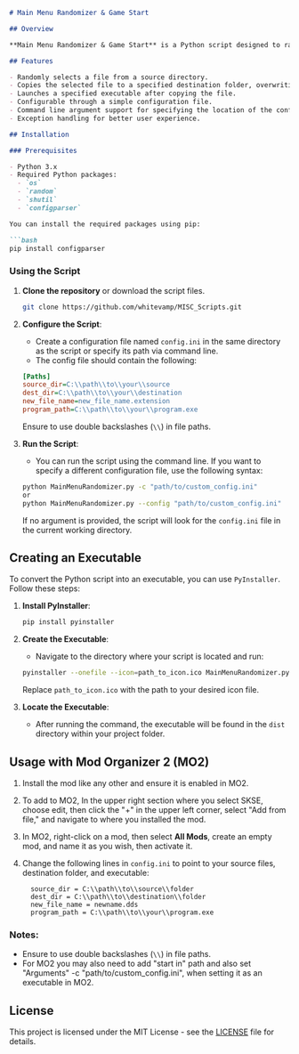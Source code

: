 ```markdown
# Main Menu Randomizer & Game Start

## Overview

**Main Menu Randomizer & Game Start** is a Python script designed to randomly select a file from a specified source directory and copy it to a designated destination folder. It also launches a specified executable (such as a game) after the file is copied. This tool is particularly useful for modders who want to manage assets dynamically in their games.

## Features

- Randomly selects a file from a source directory.
- Copies the selected file to a specified destination folder, overwriting any existing files.
- Launches a specified executable after copying the file.
- Configurable through a simple configuration file.
- Command line argument support for specifying the location of the config file.
- Exception handling for better user experience.

## Installation

### Prerequisites

- Python 3.x
- Required Python packages:
  - `os`
  - `random`
  - `shutil`
  - `configparser`

You can install the required packages using pip:

```bash
pip install configparser
```

### Using the Script

1. **Clone the repository** or download the script files.

   ```bash
   git clone https://github.com/whitevamp/MISC_Scripts.git
   ```

2. **Configure the Script**:
   - Create a configuration file named `config.ini` in the same directory as the script or specify its path via command line.
   - The config file should contain the following:

   ```ini
   [Paths]
   source_dir=C:\\path\\to\\your\\source
   dest_dir=C:\\path\\to\\your\\destination
   new_file_name=new_file_name.extension
   program_path=C:\\path\\to\\your\\program.exe
   ```

   Ensure to use double backslashes (`\\`) in file paths.

3. **Run the Script**:
   - You can run the script using the command line. If you want to specify a different configuration file, use the following syntax:

   ```bash
   python MainMenuRandomizer.py -c "path/to/custom_config.ini"
   or
   python MainMenuRandomizer.py --config "path/to/custom_config.ini"
   ```

   If no argument is provided, the script will look for the `config.ini` file in the current working directory.

## Creating an Executable

To convert the Python script into an executable, you can use `PyInstaller`. Follow these steps:

1. **Install PyInstaller**:

   ```bash
   pip install pyinstaller
   ```

2. **Create the Executable**:
   - Navigate to the directory where your script is located and run:

   ```bash
   pyinstaller --onefile --icon=path_to_icon.ico MainMenuRandomizer.py
   ```

   Replace `path_to_icon.ico` with the path to your desired icon file.

3. **Locate the Executable**:
   - After running the command, the executable will be found in the `dist` directory within your project folder.

## Usage with Mod Organizer 2 (MO2)

1. Install the mod like any other and ensure it is enabled in MO2.
2. To add to MO2, In the upper right section where you select SKSE, choose edit, then click the "+" in the upper left corner, select "Add from file," and navigate to where you installed the mod.
3. In MO2, right-click on a mod, then select **All Mods**, create an empty mod, and name it as you wish, then activate it.
4. Change the following lines in `config.ini` to point to your source files, destination folder, and executable:

   ```
     source_dir = C:\\path\\to\\source\\folder
     dest_dir = C:\\path\\to\\destination\\folder
     new_file_name = newname.dds
     program_path = C:\\path\\to\\your\\program.exe
   ```
### Notes:

- Ensure to use double backslashes (`\\`) in file paths.
- For MO2 you may also need to add "start in" path and also set "Arguments" -c "path/to/custom_config.ini", when setting it as an executable in MO2.

## License

This project is licensed under the MIT License - see the [LICENSE](LICENSE) file for details.

```

